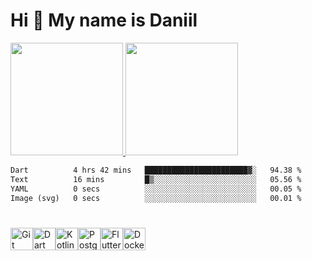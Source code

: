 Hi 👋 My name is Daniil
=======================
<div>
  <a href="https://github.com/PDAWork">
  <img height="180em" src="https://github-readme-stats-pdas-projects.vercel.app/api?username=PDAWork&show_icons=true&include_all_commits=true&count_private=true&theme=nord"/>
  <img height="180em" src="https://github-readme-stats-pdas-projects.vercel.app/api/top-langs/?username=PDAWork&layout=compact&count_private=true&theme=nord&exclude_repo=colege&hide=python,html,C#,C++,jupyter%20notebook"/>
  </a>
</div>
<!--START_SECTION:waka-->

```txt
Dart          4 hrs 42 mins   ███████████████████████▓░   94.38 %
Text          16 mins         █▒░░░░░░░░░░░░░░░░░░░░░░░   05.56 %
YAML          0 secs          ░░░░░░░░░░░░░░░░░░░░░░░░░   00.05 %
Image (svg)   0 secs          ░░░░░░░░░░░░░░░░░░░░░░░░░   00.01 %
```

<!--END_SECTION:waka-->

  ###
  #
  
<p align="left">
<a href="https://git-scm.com/" target="_blank" rel="noreferrer"><img src="https://raw.githubusercontent.com/danielcranney/readme-generator/main/public/icons/skills/git-colored.svg" width="36" height="36" alt="Git" /></a><a href="https://dart.dev/" target="_blank" rel="noreferrer"><img src="https://raw.githubusercontent.com/danielcranney/readme-generator/main/public/icons/skills/dart-colored.svg" width="36" height="36" alt="Dart" /><a href="https://kotlinlang.org/" target="_blank" rel="noreferrer"><img src="https://raw.githubusercontent.com/danielcranney/readme-generator/main/public/icons/skills/kotlin-colored.svg" width="36" height="36" alt="Kotlin" /></a><a href="https://www.postgresql.org/" target="_blank" rel="noreferrer"><img src="https://raw.githubusercontent.com/danielcranney/readme-generator/main/public/icons/skills/postgresql-colored.svg" width="36" height="36" alt="PostgreSQL" /></a><a href="https://flutter.dev/" target="_blank" rel="noreferrer"><img src="https://raw.githubusercontent.com/danielcranney/readme-generator/main/public/icons/skills/flutter-colored.svg" width="36" height="36" alt="Flutter" /></a><a href="https://www.docker.com/" target="_blank" rel="noreferrer"><img src="https://raw.githubusercontent.com/danielcranney/readme-generator/main/public/icons/skills/docker-colored.svg" width="36" height="36" alt="Docker" /></a>
</p>
